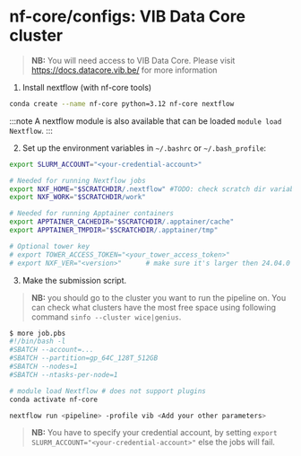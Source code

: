 # nf-core/configs: VIB Data Core cluster

> **NB:** You will need access to VIB Data Core. Please visit https://docs.datacore.vib.be/ for more information

1. Install nextflow (with nf-core tools)

```bash
conda create --name nf-core python=3.12 nf-core nextflow
```

:::note
A nextflow module is also available that can be loaded `module load Nextflow`.
:::

2. Set up the environment variables in `~/.bashrc` or `~/.bash_profile`:

```bash
export SLURM_ACCOUNT="<your-credential-account>"

# Needed for running Nextflow jobs
export NXF_HOME="$SCRATCHDIR/.nextflow" #TODO: check scratch dir variable
export NXF_WORK="$SCRATCHDIR/work"

# Needed for running Apptainer containers
export APPTAINER_CACHEDIR="$SCRATCHDIR/.apptainer/cache"
export APPTAINER_TMPDIR="$SCRATCHDIR/.apptainer/tmp"

# Optional tower key
# export TOWER_ACCESS_TOKEN="<your_tower_access_token>"
# export NXF_VER="<version>"      # make sure it's larger then 24.04.0
```

3. Make the submission script.

> **NB:** you should go to the cluster you want to run the pipeline on. You can check what clusters have the most free space using following command `sinfo --cluster wice|genius`.

```bash
$ more job.pbs
#!/bin/bash -l
#SBATCH --account=...
#SBATCH --partition=gp_64C_128T_512GB
#SBATCH --nodes=1
#SBATCH --ntasks-per-node=1

# module load Nextflow # does not support plugins
conda activate nf-core

nextflow run <pipeline> -profile vib <Add your other parameters>
```

> **NB:** You have to specify your credential account, by setting `export SLURM_ACCOUNT="<your-credential-account>"` else the jobs will fail.